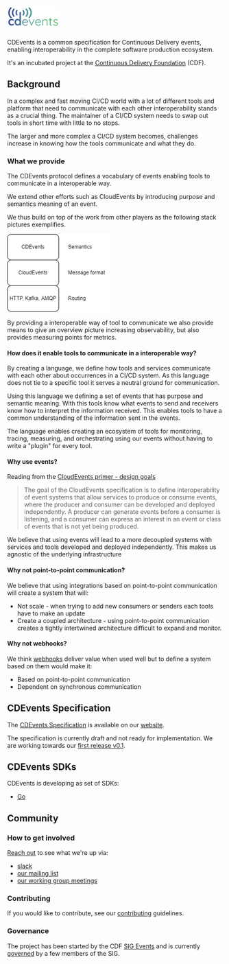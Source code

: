 # ![CDEvents](cdevents_horizontal-color.png)

CDEvents is a common specification for Continuous Delivery events, enabling
interoperability in the complete software production ecosystem.

It's an incubated project at the
[Continuous Delivery Foundation](https://cd.foundation) (CDF).

## Background
<!--
Resources used for the background text
https://cd.foundation/blog/2021/03/16/cd-foundation-announces-industry-initiative-to-standardize-events-from-ci-cd-systems/
https://github.com/cdfoundation/toc/blob/master/sigs/sig-events.md
https://github.com/cdfoundation/sig-events
https://github.com/cdfoundation/toc/blob/master/proposals/cdevents/cdevents.md
-->
In a complex and fast moving CI/CD world with a lot of different tools and
platform that need to communicate with each other interoperability stands as a
crucial thing. The maintainer of a CI/CD system needs to swap out tools in short
time with little to no stops.

The larger and more complex a CI/CD system becomes, challenges increase in
knowing how the tools communicate and what they do.

### What we provide

The CDEvents protocol defines a vocabulary of events enabling tools to
communicate in a interoperable way.

We extend other efforts such as CloudEvents by introducing purpose and semantics
meaning of an event.

We thus build on top of the work from other players as the following stack
pictures exemplifies.

![stack](./images/stack.png)

By providing a interoperable way of tool to communicate we also provide means to
give an overview picture increasing observability, but also provides measuring
points for metrics.

#### How does it enable tools to communicate in a interoperable way?

By creating a language, we define how tools and services communicate with each
other about occurrences in a CI/CD system. As this language does not tie to a
specific tool it serves a neutral ground for communication.

Using this language we defining a set of events that has purpose and semantic
meaning. With this tools know what events to send and receivers know how to
interpret the information received. This enables tools to have a common
understanding of the information sent in the events.

The language enables creating an ecosystem of tools for monitoring, tracing,
measuring, and orchestrating using our events without having to write a
"plugin" for every tool.

#### Why use events?

Reading from the
[CloudEvents primer - design goals](https://github.com/cloudevents/spec/blob/v1.0.2/cloudevents/primer.md#design-goals)

> The goal of the CloudEvents specification is to define interoperability of
> event systems that allow services to produce or consume events, where the
> producer and consumer can be developed and deployed independently. A producer
> can generate events before a consumer is listening, and a consumer can express
> an interest in an event or class of events that is not yet being produced.

We believe that using events will lead to a more decoupled systems with services
and tools developed and deployed independently. This makes us agnostic of the
underlying infrastructure

#### Why not point-to-point communication?

We believe that using integrations based on point-to-point communication will
create a system that will:

* Not scale - when trying to add new consumers or senders each tools have to make
  an update
* Create a coupled architecture - using point-to-point communication creates a
  tightly intertwined architecture difficult to expand and monitor.

#### Why not webhooks?

We think
[webhooks](https://github.com/cloudevents/spec/blob/v1.0.2/cloudevents/http-webhook.md)
deliver value when used well but to define a system based on them would make it:

* Based on point-to-point communication
* Dependent on synchronous communication

## CDEvents Specification

The [CDEvents Specification](./spec.md) is available on our
[website](https://cdevents.dev/docs).

The specification is currently draft and not ready for implementation.
We are working towards our
[first release v0.1](https://github.com/orgs/cdevents/projects/1).

## CDEvents SDKs

CDEvents is developing as set of SDKs:

* [Go](https://github.com/cdevents/sdk-go)

## Community

### How to get involved

[Reach out](governance.md#project-communication-channels) to see what we're up
via:

* [slack](https://cdeliveryfdn.slack.com/archives/C030SKZ0F4K)
* [our mailing list](https://groups.google.com/g/cdevents-dev)
* [our working group meetings](https://calendar.google.com/event?action=TEMPLATE&tmeid=aWhyZjVwb3F2MnY2bml0anUyNDRvazdkdWpfMjAyMjAyMjJUMTYwMDAwWiBhbmRyZWEuZnJpdHRvbGlAbQ&tmsrc=andrea.frittoli%40gmail.com&scp=ALL)

### Contributing

If you would like to contribute, see our [contributing](https://github.com/cdevents/.github/blob/main/docs/CONTRIBUTING.md)
guidelines.

### Governance

The project has been started by the CDF
[SIG Events](https://github.com/cdfoundation/sig-events) and is currently
[governed](governance.md) by a few members of the SIG.
